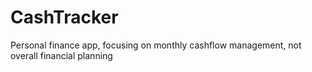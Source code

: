 CashTracker
===========

Personal finance app, focusing on monthly cashflow management, not overall financial planning
